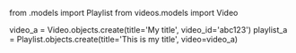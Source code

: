 from .models import Playlist
from videos.models import Video

video_a = Video.objects.create(title='My title', video_id='abc123')
playlist_a = Playlist.objects.create(title='This is my title', video=video_a)

